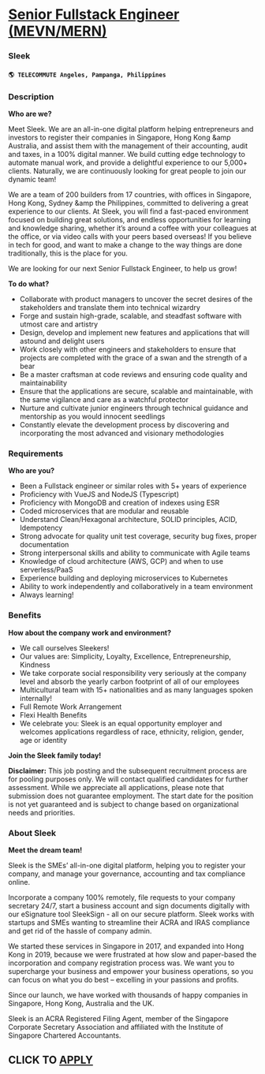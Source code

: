 # [Senior Fullstack Engineer (MEVN/MERN)](https://www.remotewlb.com/apply/senior-fullstack-engineer-mevn-mern)  
### Sleek  
#### `🌎 TELECOMMUTE Angeles, Pampanga, Philippines`  

### **Description**

 **Who are we?**

Meet Sleek. We are an all-in-one digital platform helping entrepreneurs and investors to register their companies in Singapore, Hong Kong &amp Australia, and assist them with the management of their accounting, audit and taxes, in a 100% digital manner. We build cutting edge technology to automate manual work, and provide a delightful experience to our 5,000+ clients. Naturally, we are continuously looking for great people to join our dynamic team!

We are a team of 200 builders from 17 countries, with offices in Singapore, Hong Kong, Sydney &amp the Philippines, committed to delivering a great experience to our clients. At Sleek, you will find a fast-paced environment focused on building great solutions, and endless opportunities for learning and knowledge sharing, whether it’s around a coffee with your colleagues at the office, or via video calls with your peers based overseas! If you believe in tech for good, and want to make a change to the way things are done traditionally, this is the place for you.

We are looking for our next Senior Fullstack Engineer, to help us grow!

 **To do what?**

  * Collaborate with product managers to uncover the secret desires of the stakeholders and translate them into technical wizardry
  * Forge and sustain high-grade, scalable, and steadfast software with utmost care and artistry
  * Design, develop and implement new features and applications that will astound and delight users
  * Work closely with other engineers and stakeholders to ensure that projects are completed with the grace of a swan and the strength of a bear
  * Be a master craftsman at code reviews and ensuring code quality and maintainability
  * Ensure that the applications are secure, scalable and maintainable, with the same vigilance and care as a watchful protector
  * Nurture and cultivate junior engineers through technical guidance and mentorship as you would innocent seedlings
  * Constantly elevate the development process by discovering and incorporating the most advanced and visionary methodologies

### **Requirements**

 **Who are you?**

  * Been a Fullstack engineer or similar roles with 5+ years of experience
  * Proficiency with VueJS and NodeJS (Typescript)
  * Proficiency with MongoDB and creation of indexes using ESR
  * Coded microservices that are modular and reusable
  * Understand Clean/Hexagonal architecture, SOLID principles, ACID, Idempotency
  * Strong advocate for quality unit test coverage, security bug fixes, proper documentation
  * Strong interpersonal skills and ability to communicate with Agile teams
  * Knowledge of cloud architecture (AWS, GCP) and when to use serverless/PaaS
  * Experience building and deploying microservices to Kubernetes
  * Ability to work independently and collaboratively in a team environment
  * Always learning!

### **Benefits**

 **How about the company work and environment?**  

  * We call ourselves Sleekers!
  * Our values are: Simplicity, Loyalty, Excellence, Entrepreneurship, Kindness
  * We take corporate social responsibility very seriously at the company level and absorb the yearly carbon footprint of all of our employees
  * Multicultural team with 15+ nationalities and as many languages spoken internally!
  * Full Remote Work Arrangement
  * Flexi Health Benefits
  * We celebrate you: Sleek is an equal opportunity employer and welcomes applications regardless of race, ethnicity, religion, gender, age or identity

**Join the Sleek family today!**

 **Disclaimer:** This job posting and the subsequent recruitment process are for pooling purposes only. We will contact qualified candidates for further assessment. While we appreciate all applications, please note that submission does not guarantee employment. The start date for the position is not yet guaranteed and is subject to change based on organizational needs and priorities.

###  **About Sleek**

 **Meet the dream team!**

Sleek is the SMEs’ all-in-one digital platform, helping you to register your company, and manage your governance, accounting and tax compliance online.  
  
Incorporate a company 100% remotely, file requests to your company secretary 24/7, start a business account and sign documents digitally with our eSignature tool SleekSign - all on our secure platform. Sleek works with startups and SMEs wanting to streamline their ACRA and IRAS compliance and get rid of the hassle of company admin.  
  
We started these services in Singapore in 2017, and expanded into Hong Kong in 2019, because we were frustrated at how slow and paper-based the incorporation and company registration process was. We want you to supercharge your business and empower your business operations, so you can focus on what you do best – excelling in your passions and profits.  
  
Since our launch, we have worked with thousands of happy companies in Singapore, Hong Kong, Australia and the UK.  
  
Sleek is an ACRA Registered Filing Agent, member of the Singapore Corporate Secretary Association and affiliated with the Institute of Singapore Chartered Accountants.

  
## CLICK TO [APPLY](https://www.remotewlb.com/apply/senior-fullstack-engineer-mevn-mern)


